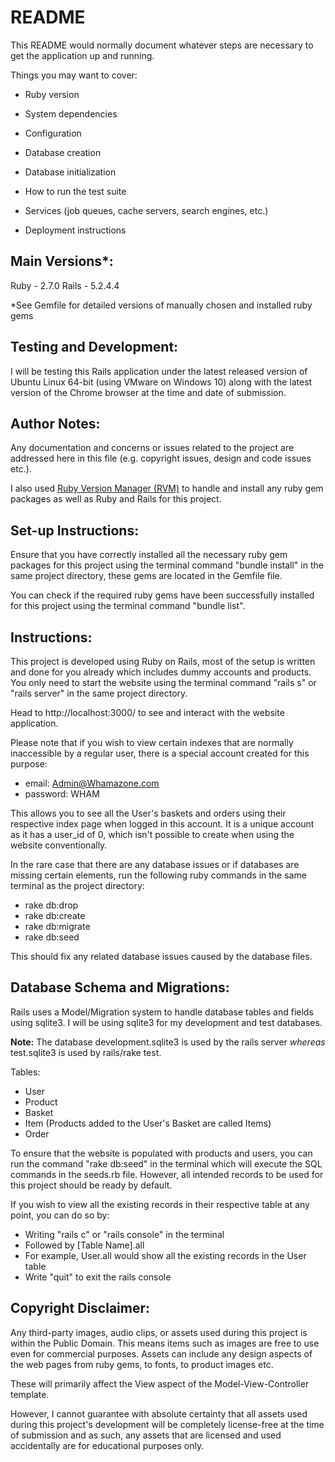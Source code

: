 # README

This README would normally document whatever steps are necessary to get the
application up and running.

Things you may want to cover:

* Ruby version

* System dependencies

* Configuration

* Database creation

* Database initialization

* How to run the test suite

* Services (job queues, cache servers, search engines, etc.)

* Deployment instructions


Main Versions*:
-----------------------------------------
Ruby - 2.7.0
Rails - 5.2.4.4

*See Gemfile for detailed versions of manually chosen and installed ruby gems


Testing and Development:
-----------------------------------------
I will be testing this Rails application under the latest released version of Ubuntu Linux 64-bit (using VMware on Windows 10) along with the latest version of the Chrome browser at the time and date of submission.


Author Notes:
-----------------------------------------
Any documentation and concerns or issues related to the project are addressed here in this file (e.g. copyright issues, design and code issues etc.).

I also used [Ruby Version Manager (RVM)](https://rvm.io) to handle and install any ruby gem packages as well as Ruby and Rails for this project.


Set-up Instructions:
-----------------------------------------
Ensure that you have correctly installed all the necessary ruby gem packages for this project using the terminal command "bundle install" in the same project directory, these gems are located in the Gemfile file.

You can check if the required ruby gems have been successfully installed for this project using the terminal command "bundle list".


Instructions:
-----------------------------------------
This project is developed using Ruby on Rails, most of the setup is written and done for you already which includes dummy accounts and products. You only need to start the website using the terminal command "rails s" or "rails server" in the same project directory.

Head to http://localhost:3000/ to see and interact with the website application.

Please note that if you wish to view certain indexes that are normally inaccessible by a regular user, there is a special account created for this purpose:
- email: Admin@Whamazone.com
- password: WHAM

This allows you to see all the User's baskets and orders using their respective index page when logged in this account. It is a unique account as it has a user_id of 0, which isn't possible to create when using the website conventionally.


In the rare case that there are any database issues or if databases are missing certain elements, run the following ruby commands in the same terminal as the project directory:
- rake db:drop
- rake db:create
- rake db:migrate
- rake db:seed

This should fix any related database issues caused by the database files.


Database Schema and Migrations:
-----------------------------------------
Rails uses a Model/Migration system to handle database tables and fields using sqlite3. I will be using sqlite3 for my development and test databases.

**Note:** The database development.sqlite3 is used by the rails server *whereas* test.sqlite3 is used by rails/rake test.

Tables:
- User
- Product
- Basket
- Item (Products added to the User's Basket are called Items)
- Order

To ensure that the website is populated with products and users, you can run the command "rake db:seed" in the terminal which will execute the SQL commands in the seeds.rb file. However, all intended records to be used for this project should be ready by default.

If you wish to view all the existing records in their respective table at any point, you can do so by:
- Writing "rails c" or "rails console" in the terminal
- Followed by [Table Name].all
- For example, User.all would show all the existing records in the User table
- Write "quit" to exit the rails console


Copyright Disclaimer:
-----------------------------------------
Any third-party images, audio clips, or assets used during this project is within the Public Domain. This means items such as images are free to use even for commercial purposes. Assets can include any design aspects of the web pages from ruby gems, to fonts, to product images etc.

These will primarily affect the View aspect of the Model-View-Controller template.

However, I cannot guarantee with absolute certainty that all assets used during this project's development will be completely license-free at the time of submission and as such, any assets that are licensed and used accidentally are for educational purposes only.
